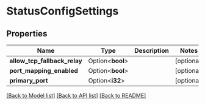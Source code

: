 # StatusConfigSettings

## Properties

Name | Type | Description | Notes
------------ | ------------- | ------------- | -------------
**allow_tcp_fallback_relay** | Option<**bool**> |  | [optional]
**port_mapping_enabled** | Option<**bool**> |  | [optional]
**primary_port** | Option<**i32**> |  | [optional]

[[Back to Model list]](../README.md#documentation-for-models) [[Back to API list]](../README.md#documentation-for-api-endpoints) [[Back to README]](../README.md)


